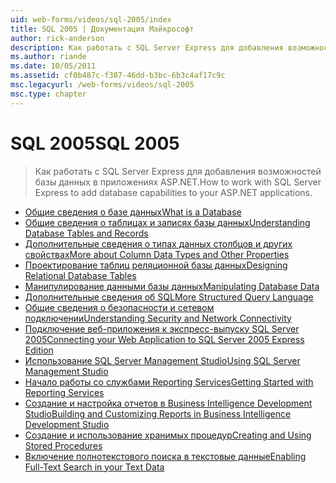 ```yaml
---
uid: web-forms/videos/sql-2005/index
title: SQL 2005 | Документация Майкрософт
author: rick-anderson
description: Как работать с SQL Server Express для добавления возможностей базы данных в приложениях ASP.NET.
ms.author: riande
ms.date: 10/05/2011
ms.assetid: cf0b487c-f387-46dd-b3bc-6b3c4af17c9c
msc.legacyurl: /web-forms/videos/sql-2005
msc.type: chapter
---
```

<a name="sql-2005"></a><span data-ttu-id="b7180-103">SQL 2005</span><span class="sxs-lookup"><span data-stu-id="b7180-103">SQL 2005</span></span>
====================
> <span data-ttu-id="b7180-104">Как работать с SQL Server Express для добавления возможностей базы данных в приложениях ASP.NET.</span><span class="sxs-lookup"><span data-stu-id="b7180-104">How to work with SQL Server Express to add database capabilities to your ASP.NET applications.</span></span>


- [<span data-ttu-id="b7180-105">Общие сведения о базе данных</span><span class="sxs-lookup"><span data-stu-id="b7180-105">What is a Database</span></span>](what-is-a-database.md)
- [<span data-ttu-id="b7180-106">Общие сведения о таблицах и записях базы данных</span><span class="sxs-lookup"><span data-stu-id="b7180-106">Understanding Database Tables and Records</span></span>](understanding-database-tables-and-records.md)
- [<span data-ttu-id="b7180-107">Дополнительные сведения о типах данных столбцов и других свойствах</span><span class="sxs-lookup"><span data-stu-id="b7180-107">More about Column Data Types and Other Properties</span></span>](more-about-column-data-types-and-other-properties.md)
- [<span data-ttu-id="b7180-108">Проектирование таблиц реляционной базы данных</span><span class="sxs-lookup"><span data-stu-id="b7180-108">Designing Relational Database Tables</span></span>](designing-relational-database-tables.md)
- [<span data-ttu-id="b7180-109">Манипулирование данными базы данных</span><span class="sxs-lookup"><span data-stu-id="b7180-109">Manipulating Database Data</span></span>](manipulating-database-data.md)
- [<span data-ttu-id="b7180-110">Дополнительные сведения об SQL</span><span class="sxs-lookup"><span data-stu-id="b7180-110">More Structured Query Language</span></span>](more-structured-query-language.md)
- [<span data-ttu-id="b7180-111">Общие сведения о безопасности и сетевом подключении</span><span class="sxs-lookup"><span data-stu-id="b7180-111">Understanding Security and Network Connectivity</span></span>](understanding-security-and-network-connectivity.md)
- [<span data-ttu-id="b7180-112">Подключение веб-приложения к экспресс-выпуску SQL Server 2005</span><span class="sxs-lookup"><span data-stu-id="b7180-112">Connecting your Web Application to SQL Server 2005 Express Edition</span></span>](connecting-your-web-application-to-sql-server-2005-express-edition.md)
- [<span data-ttu-id="b7180-113">Использование SQL Server Management Studio</span><span class="sxs-lookup"><span data-stu-id="b7180-113">Using SQL Server Management Studio</span></span>](using-sql-server-management-studio.md)
- [<span data-ttu-id="b7180-114">Начало работы со службами Reporting Services</span><span class="sxs-lookup"><span data-stu-id="b7180-114">Getting Started with Reporting Services</span></span>](getting-started-with-reporting-services.md)
- [<span data-ttu-id="b7180-115">Создание и настройка отчетов в Business Intelligence Development Studio</span><span class="sxs-lookup"><span data-stu-id="b7180-115">Building and Customizing Reports in Business Intelligence Development Studio</span></span>](building-and-customizing-reports-in-business-intelligence-development-studio.md)
- [<span data-ttu-id="b7180-116">Создание и использование хранимых процедур</span><span class="sxs-lookup"><span data-stu-id="b7180-116">Creating and Using Stored Procedures</span></span>](creating-and-using-stored-procedures.md)
- [<span data-ttu-id="b7180-117">Включение полнотекстового поиска в текстовые данные</span><span class="sxs-lookup"><span data-stu-id="b7180-117">Enabling Full-Text Search in your Text Data</span></span>](enabling-full-text-search-in-your-text-data.md)
